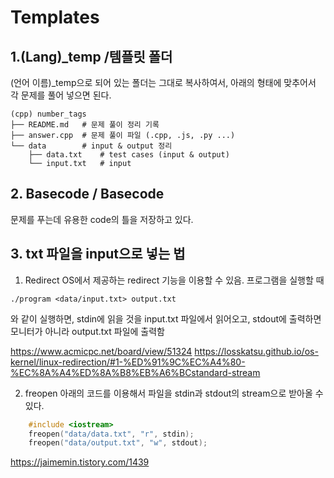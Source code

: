 # Templates
## 1.(Lang)_temp /템플릿 폴더 
(언어 이름)_temp으로 되어 있는 폴더는 그대로 복사하여서, 아래의 형태에 맞추어서 각 문제를 풀어 넣으면 된다.

~~~
(cpp) number_tags
├── README.md   # 문제 풀이 정리 기록
├── answer.cpp  # 문제 풀이 파일 (.cpp, .js, .py ...)
└── data        # input & output 정리
    ├── data.txt    # test cases (input & output)
    └── input.txt   # input
~~~

## 2. Basecode / Basecode
문제를 푸는데 유용한 code의 틀을 저장하고 있다.

## 3. txt 파일을 input으로 넣는 법
1. Redirect
OS에서 제공하는 redirect 기능을 이용할 수 있음. 프로그램을 실행할 때 
~~~
./program <data/input.txt> output.txt
~~~
와 같이 실행하면, stdin에 읽을 것을 input.txt 파일에서 읽어오고, stdout에 출력하면 모니터가 아니라 output.txt 파일에 출력함

https://www.acmicpc.net/board/view/51324
https://losskatsu.github.io/os-kernel/linux-redirection/#1-%ED%91%9C%EC%A4%80-%EC%8A%A4%ED%8A%B8%EB%A6%BCstandard-stream

2. freopen
아래의 코드를 이용해서 파일을 stdin과 stdout의 stream으로 받아올 수 있다.
```cpp
    #include <iostream>
    freopen("data/data.txt", "r", stdin);
    freopen("data/output.txt", "w", stdout);
```
https://jaimemin.tistory.com/1439
